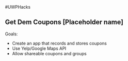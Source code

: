 #UWPHacks 
## Get Dem Coupons [Placeholder name]
Goals:
 - Create an app that records and stores coupons
 - Use Yelp/Google Maps API
 - Allow shareable coupons and groups
